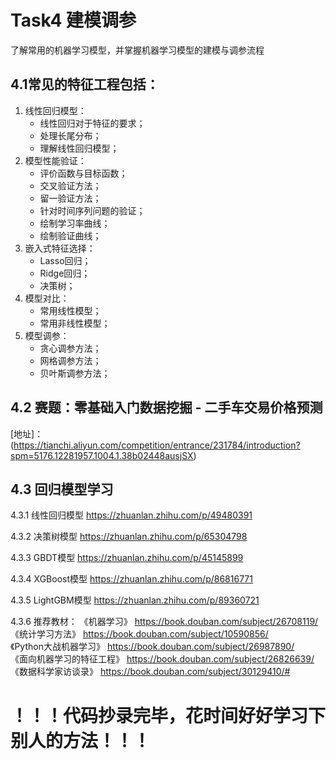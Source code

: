 # Task4 建模调参
了解常用的机器学习模型，并掌握机器学习模型的建模与调参流程

## 4.1常见的特征工程包括：
1.  线性回归模型： 
	-  线性回归对于特征的要求；
	-  处理长尾分布；
	-  理解线性回归模型；
2.  模型性能验证： 
	-  评价函数与目标函数；
	-  交叉验证方法；
	-  留一验证方法；
	-  针对时间序列问题的验证；
	-  绘制学习率曲线；
	-  绘制验证曲线；
3.  嵌入式特征选择： 
	-  Lasso回归；
	-  Ridge回归；
	-  决策树；
4.  模型对比： 
	-  常用线性模型；
	-  常用非线性模型；
5.  模型调参： 
	-  贪心调参方法；
	-  网格调参方法；
	-  贝叶斯调参方法；
## 4.2 赛题：零基础入门数据挖掘 - 二手车交易价格预测

[地址]： 
(https://tianchi.aliyun.com/competition/entrance/231784/introduction?spm=5176.12281957.1004.1.38b02448ausjSX)  
## 4.3 回归模型学习
4.3.1 线性回归模型
https://zhuanlan.zhihu.com/p/49480391

4.3.2 决策树模型
https://zhuanlan.zhihu.com/p/65304798

4.3.3 GBDT模型
https://zhuanlan.zhihu.com/p/45145899

4.3.4 XGBoost模型
https://zhuanlan.zhihu.com/p/86816771

4.3.5 LightGBM模型
https://zhuanlan.zhihu.com/p/89360721

4.3.6 推荐教材：
《机器学习》 https://book.douban.com/subject/26708119/
 </br>
《统计学习方法》 https://book.douban.com/subject/10590856/
 </br>
《Python大战机器学习》 https://book.douban.com/subject/26987890/
 </br>
《面向机器学习的特征工程》 https://book.douban.com/subject/26826639/
</br> 
《数据科学家访谈录》 https://book.douban.com/subject/30129410/# 
</br>




# ！！！代码抄录完毕，花时间好好学习下别人的方法！！！

